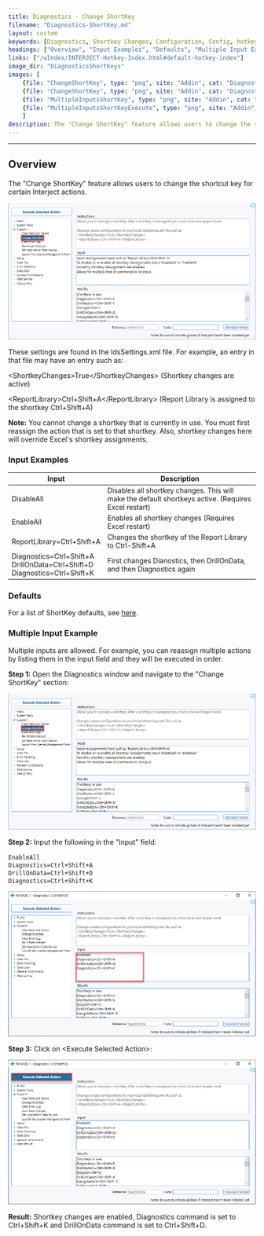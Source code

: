 ```yaml
---
title: Diagnostics - Change ShortKey
filename: "Diagnostics-ShortKey.md"
layout: custom
keywords: [Diagnostics, Shortkey Changes, Configuration, Config, hotkey, keystrokes, shortcut, keyboard]
headings: ["Overview", "Input Examples", "Defaults", "Multiple Input Example"]
links: ["/wIndex/INTERJECT-Hotkey-Index.html#default-hotkey-index"]
image_dir: "DiagnosticsShortKeys"
images: [
    {file: "ChangeShortKey", type: "png", site: "Addin", cat: "Diagnostics", sub: "Change ShortKey", report: "", ribbon: "", config: ""}, 
    {file: "ChangeShortKey", type: "png", site: "Addin", cat: "Diagnostics", sub: "Change ShortKey", report: "", ribbon: "", config: ""}, 
    {file: "MultipleInputsShortKey", type: "png", site: "Addin", cat: "Diagnostics", sub: "Change ShortKey", report: "", ribbon: "", config: ""}, 
    {file: "MultipleInputsShortKeyExecute", type: "png", site: "Addin", cat: "Diagnostics", sub: "Change ShortKey", report: "", ribbon: "", config: ""}
    ]
description: The "Change ShortKey" feature allows users to change the shortcut key for certain Interject actions.
---
```

* * *

## Overview

The "Change ShortKey" feature allows users to change the shortcut key for certain Interject actions.

![](/images/DiagnosticsShortKeys/ChangeShortKey.png)
<br>

These settings are found in the IdsSettings.xml file. For example, an entry in that file may have an entry such as:

\<ShortkeyChanges\>True\</ShortkeyChanges\> (Shortkey changes are active)

\<ReportLibrary\>Ctrl+Shift+A\</ReportLibrary\> (Report Library is assigned to the shortkey Ctrl+Shift+A)

**Note:** You cannot change a shortkey that is currently in use. You must first reassign the action that is set to that shortkey. Also, shortkey changes here will override Excel's shortkey assignments.

### Input Examples

| Input | Description |
|----|----|
| DisableAll | Disables all shortkey changes. This will make the default shortkeys active. (Requires Excel restart) |
| EnableAll | Enables all shortkey changes (Requires Excel restart) |
| ReportLibrary=Ctrl+Shift+A | Changes the shortkey of the Report Library to Ctrl-Shift+A |
| Diagnostics=Ctrl+Shift+A<br>DrillOnData=Ctrl+Shift+D<br>Diagnostics=Ctrl+Shift+K | First changes Dianostics, then DrillOnData, and then Diagnostics again |

### Defaults

For a list of ShortKey defaults, see [here](/wIndex/INTERJECT-Hotkey-Index.html#default-hotkey-index).

### Multiple Input Example

Multiple inputs are allowed. For example, you can reassign multiple actions by listing them in the input field and they will be executed in order.

**Step 1:** Open the Diagnostics window and navigate to the "Change ShortKey" section:

![](/images/DiagnosticsShortKeys/ChangeShortKey.png)
<br>

**Step 2:** Input the following in the "Input" field:

```
EnableAll
Diagnostics=Ctrl+Shift+A
DrillOnData=Ctrl+Shift+D
Diagnostics=Ctrl+Shift+K
```

![](/images/DiagnosticsShortKeys/MultipleInputsShortKey.png)
<br>

**Step 3:** Click on &lt;Execute Selected Action&gt;:

![](/images/DiagnosticsShortKeys/MultipleInputsShortKeyExecute.png)
<br>

**Result:** Shortkey changes are enabled, Diagnostics command is set to Ctrl+Shift+K and DrillOnData command is set to Ctrl+Shift+D.
